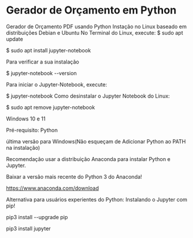 # Gerador de Orçamento em Python
Gerador de Orçamento PDF usando Python
Instação no Linux baseado em distribuições Debian e Ubuntu
No Terminal do Linux, execute:
$ sudo apt update

$ sudo apt install jupyter-notebook

Para verificar a sua instalação

$ jupyter-notebook --version

Para iniciar o Jupyter-Notebook, execute:

$ jupyter-notebook
Como desinstalar o Jupyter Notebook do Linux:

$ sudo apt remove jupyter-notebook

Windows 10 e 11

Pré-requisito: Python 

última versão para Windows(Não esqueçam de Adicionar Python ao PATH na instalação)

Recomendação usar a distribuição Anaconda para instalar Python e Jupyter.

Baixar a versão mais recente do Python 3 do Anaconda!

https://www.anaconda.com/download

Alternativa para usuários experientes do Python: Instalando o Jupyter com pip!

pip3 install --upgrade pip

pip3 install jupyter







